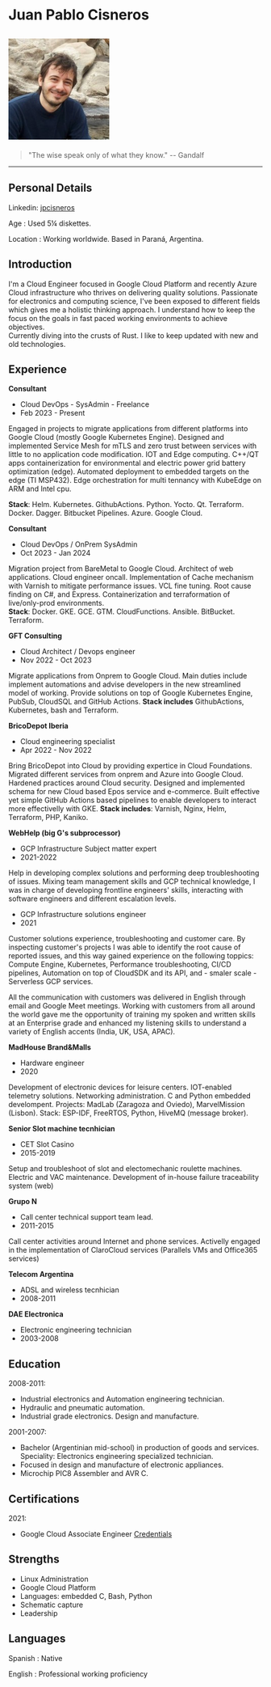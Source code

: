 Juan Pablo Cisneros
===================
![IT is ME](https://raw.githubusercontent.com/jpcisneros/cv/main/me.jpg)
----

> "The wise speak only of what they know." -- Gandalf

----

Personal Details
----------------

Linkedin: [jpcisneros](https://www.linkedin.com/in/jpcisneros)

Age
: Used 5¼ diskettes. 

Location
: Working worldwide. Based in Paraná, Argentina. 

Introduction
------------
I'm a Cloud Engineer focused in Google Cloud Platform and recently Azure Cloud
infrastructure who thrives on delivering quality solutions. Passionate for electronics and 
computing science, I've been exposed to different fields which gives me a 
holistic thinking approach. I understand how to keep the focus on the 
goals in fast paced working environments to achieve objectives.  
Currently diving into the crusts of Rust. I like to keep updated with new 
and old technologies.  

Experience
----------

**Consultant**  
- Cloud DevOps - SysAdmin - Freelance  
- Feb 2023 - Present  

Engaged in projects to migrate applications from different platforms into Google Cloud 
(mostly Google Kubernetes Engine). Designed and implemented Service Mesh for mTLS and
zero trust between services with little to no application code modification. 
IOT and Edge computing. C++/QT apps containerization for environmental and electric power
grid battery optimization (edge). Automated deployment to embedded targets on the edge (TI MSP432). 
Edge orchestration for multi tennancy with KubeEdge on ARM and Intel cpu.

**Stack**: Helm. Kubernetes. GithubActions. Python. Yocto. Qt.
Terraform. Docker. Dagger. Bitbucket Pipelines. Azure. Google Cloud. 

**Consultant**
- Cloud DevOps / OnPrem SysAdmin
- Oct 2023 - Jan 2024

Migration project from BareMetal to Google Cloud. Architect of web applications.
Cloud engineer oncall. Implementation of Cache mechanism with Varnish to mitigate
performance issues. VCL fine tuning. Root cause finding on C#, and Express. 
Containerization and terraformation of live/only-prod environments.  
**Stack**: Docker. GKE. GCE. GTM. CloudFunctions. Ansible. BitBucket. Terraform.  

**GFT Consulting**
- Cloud Architect / Devops engineer
- Nov 2022 - Oct 2023  

Migrate applications from Onprem to Google Cloud. Main duties include 
implement automations and advise developers in the new streamlined model 
of working. Provide solutions on top of Google Kubernetes Engine, PubSub,
CloudSQL and GitHub Actions. **Stack includes** GithubActions, Kubernetes, bash and 
Terraform.

**BricoDepot Iberia**
- Cloud engineering specialist
- Apr 2022 - Nov 2022  

Bring BricoDepot into Cloud by providing expertice in Cloud Foundations.
Migrated different services from onprem and Azure into Google Cloud.
Hardened practices around Cloud security. Designed and implemented schema
for new Cloud based Epos service and e-commerce.
Built effective yet simple GitHub Actions based pipelines to enable developers
to interact more effectivelly with GKE. **Stack includes**: Varnish, Nginx, Helm,
Terraform, PHP, Kaniko.

**WebHelp (big G's subprocessor)**
- GCP Infrastructure Subject matter expert
- 2021-2022

Help in developing complex solutions and performing deep troubleshooting of 
issues. Mixing team management skills and GCP technical knowledge, I was in
charge of developing frontline engineers' skills, interacting with software
engineers and different escalation levels.

- GCP Infrastructure solutions engineer
- 2021

Customer solutions experience, troubleshooting and customer care. 
By inspecting customer's projects I was able to identify the root cause of 
reported issues, and this way gained experience on the following toppics:
Compute Engine, Kubernetes, Performance troubleshooting, CI/CD pipelines, 
Automation on top of CloudSDK and its API, and - smaler scale - Serverless GCP
services.

All the communication with customers was delivered in English through email 
and Google Meet meetings. Working with customers from all around the world gave
me the opportunity of training my spoken and written skills at an Enterprise 
grade and enhanced my listening skills to understand a variety of English 
accents (India, UK, USA, APAC).

**MadHouse Brand&Malls**
- Hardware engineer
- 2020

Development of electronic devices for leisure centers. IOT-enabled telemetry 
solutions. Networking administration. C and Python embedded develompent. 
Projects: MadLab (Zaragoza and Oviedo), MarvelMission (Lisbon). 
Stack: ESP-IDF, FreeRTOS, Python, HiveMQ (message broker).

**Senior Slot machine tecnhician**
- CET Slot Casino
- 2015-2019

Setup and troubleshoot of slot and electomechanic roulette machines. Electric 
and VAC maintenance. Development of in-house failure traceability system (web)

**Grupo N**
- Call center technical support team lead. 
- 2011-2015

Call center activities around Internet and phone services. 
Activelly engaged in the implementation of ClaroCloud services (Parallels VMs 
and Office365 services) 

**Telecom Argentina**
- ADSL and wireless tecnhician
- 2008-2011

**DAE Electronica**
- Electronic engineering technician
- 2003-2008


Education
---------

2008-2011:
  - Industrial electronics and Automation engineering technician. 
  - Hydraulic and pneumatic automation.
  - Industrial grade electronics. Design and manufacture. 
  
2001-2007:    
  - Bachelor (Argentinian mid-school) in production of goods and
services. Speciality: Electronics engineering specialized technician. 
  - Focused in design and manufacture of electronic appliances.
  - Microchip PIC8 Assembler and AVR C. 

Certifications
--------------
2021:	
 - Google Cloud Associate Engineer [Credentials](https://google.accredible.com/e912538d-9cbc-4061-809b-34e2333581b7)

Strengths
------------
* Linux Administration
* Google Cloud Platform
* Languages: embedded C, Bash, Python
* Schematic capture
* Leadership

Languages
---------

Spanish
:	Native

English
:	Professional working proficiency
